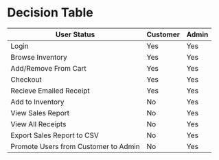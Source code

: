 # Decision Table

| User Status | Customer | Admin |
|-------------|----------|-------|
| Login                               |    Yes   |  Yes  |
| Browse Inventory                    |    Yes   |  Yes  |
| Add/Remove From Cart                |    Yes   |  Yes  |
| Checkout                            |    Yes   |  Yes  |
| Recieve Emailed Receipt             |    Yes   |  Yes  |
| Add to Inventory                    |    No    |  Yes  |
| View Sales Report                   |    No    |  Yes  |
| View All Receipts                   |    No    |  Yes  |
| Export Sales Report to CSV          |    No    |  Yes  |
| Promote Users from Customer to Admin|    No    |  Yes  |
